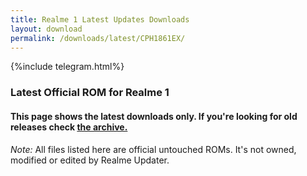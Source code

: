 ```yaml
---
title: Realme 1 Latest Updates Downloads
layout: download
permalink: /downloads/latest/CPH1861EX/
---
```

<script>
    $(document).ready(function () {
        loadLatest("CPH1861EX");
    });
</script>

{%include telegram.html%}

<div class="col-12 mx-auto">
    <h3 class="title bg-light p-2 rounded">Latest Official ROM for Realme 1</h3>
    <h4>This page shows the latest downloads only. If you're looking for old releases check
        <a href="/downloads/archive/CPH1861EX/">the archive.</a></h4>
    <p><i>Note: </i>All files listed here are official untouched ROMs.
        It's not owned, modified or edited by Realme Updater.</p>
    <div id="downloads">
    </div>
</div>